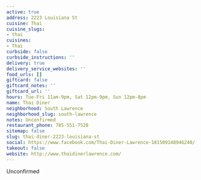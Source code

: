 ```yaml
---
active: true
address: 2223 Louisiana St
cuisine: Thai
cuisine_slugs:
- thai
cuisines:
- Thai
curbside: false
curbside_instructions: ''
delivery: true
delivery_service_websites: ''
food_urls: []
giftcard: false
giftcard_notes: ''
giftcard_url: ''
hours: Tue-Fri 11am-9pm, Sat 12pm-9pm, Sun 12pm-8pm
name: Thai Diner
neighborhood: South Lawrence
neighborhood_slug: south-lawrence
notes: Unconfirmed
restaurant_phone: 785-551-7528
sitemap: false
slug: thai-diner-2223-louisiana-st
social: https://www.facebook.com/Thai-Diner-Lawrence-181509148946240/
takeout: false
website: http://www.thaidinerlawrence.com/
---
```


Unconfirmed